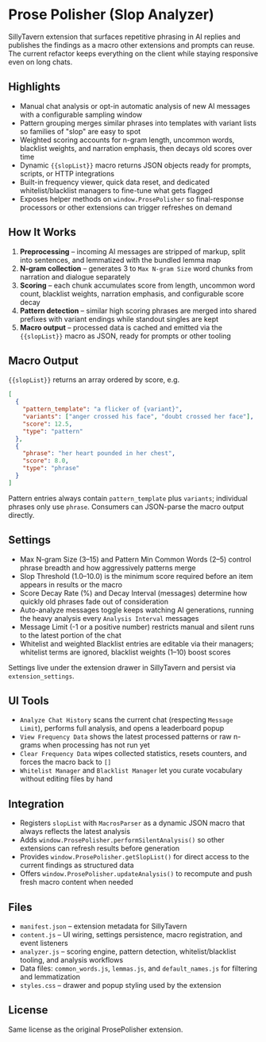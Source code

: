 # Prose Polisher (Slop Analyzer)

SillyTavern extension that surfaces repetitive phrasing in AI replies and publishes the findings as a macro other extensions and prompts can reuse. The current refactor keeps everything on the client while staying responsive even on long chats.

## Highlights
- Manual chat analysis or opt-in automatic analysis of new AI messages with a configurable sampling window
- Pattern grouping merges similar phrases into templates with variant lists so families of "slop" are easy to spot
- Weighted scoring accounts for n-gram length, uncommon words, blacklist weights, and narration emphasis, then decays old scores over time
- Dynamic `{{slopList}}` macro returns JSON objects ready for prompts, scripts, or HTTP integrations
- Built-in frequency viewer, quick data reset, and dedicated whitelist/blacklist managers to fine-tune what gets flagged
- Exposes helper methods on `window.ProsePolisher` so final-response processors or other extensions can trigger refreshes on demand

## How It Works
1. **Preprocessing** – incoming AI messages are stripped of markup, split into sentences, and lemmatized with the bundled lemma map
2. **N-gram collection** – generates 3 to `Max N-gram Size` word chunks from narration and dialogue separately
3. **Scoring** – each chunk accumulates score from length, uncommon word count, blacklist weights, narration emphasis, and configurable score decay
4. **Pattern detection** – similar high scoring phrases are merged into shared prefixes with variant endings while standout singles are kept
5. **Macro output** – processed data is cached and emitted via the `{{slopList}}` macro as JSON, ready for prompts or other tooling

## Macro Output
`{{slopList}}` returns an array ordered by score, e.g.

```json
[
  {
    "pattern_template": "a flicker of {variant}",
    "variants": ["anger crossed his face", "doubt crossed her face"],
    "score": 12.5,
    "type": "pattern"
  },
  {
    "phrase": "her heart pounded in her chest",
    "score": 8.0,
    "type": "phrase"
  }
]
```

Pattern entries always contain `pattern_template` plus `variants`; individual phrases only use `phrase`. Consumers can JSON-parse the macro output directly.

## Settings
- Max N-gram Size (3–15) and Pattern Min Common Words (2–5) control phrase breadth and how aggressively patterns merge
- Slop Threshold (1.0–10.0) is the minimum score required before an item appears in results or the macro
- Score Decay Rate (%) and Decay Interval (messages) determine how quickly old phrases fade out of consideration
- Auto-analyze messages toggle keeps watching AI generations, running the heavy analysis every `Analysis Interval` messages
- Message Limit (-1 or a positive number) restricts manual and silent runs to the latest portion of the chat
- Whitelist and weighted Blacklist entries are editable via their managers; whitelist terms are ignored, blacklist weights (1–10) boost scores

Settings live under the extension drawer in SillyTavern and persist via `extension_settings`.

## UI Tools
- `Analyze Chat History` scans the current chat (respecting `Message Limit`), performs full analysis, and opens a leaderboard popup
- `View Frequency Data` shows the latest processed patterns or raw n-grams when processing has not run yet
- `Clear Frequency Data` wipes collected statistics, resets counters, and forces the macro back to `[]`
- `Whitelist Manager` and `Blacklist Manager` let you curate vocabulary without editing files by hand

## Integration
- Registers `slopList` with `MacrosParser` as a dynamic JSON macro that always reflects the latest analysis
- Adds `window.ProsePolisher.performSilentAnalysis()` so other extensions can refresh results before generation
- Provides `window.ProsePolisher.getSlopList()` for direct access to the current findings as structured data
- Offers `window.ProsePolisher.updateAnalysis()` to recompute and push fresh macro content when needed

## Files
- `manifest.json` – extension metadata for SillyTavern
- `content.js` – UI wiring, settings persistence, macro registration, and event listeners
- `analyzer.js` – scoring engine, pattern detection, whitelist/blacklist tooling, and analysis workflows
- Data files: `common_words.js`, `lemmas.js`, and `default_names.js` for filtering and lemmatization
- `styles.css` – drawer and popup styling used by the extension

## License

Same license as the original ProsePolisher extension.
